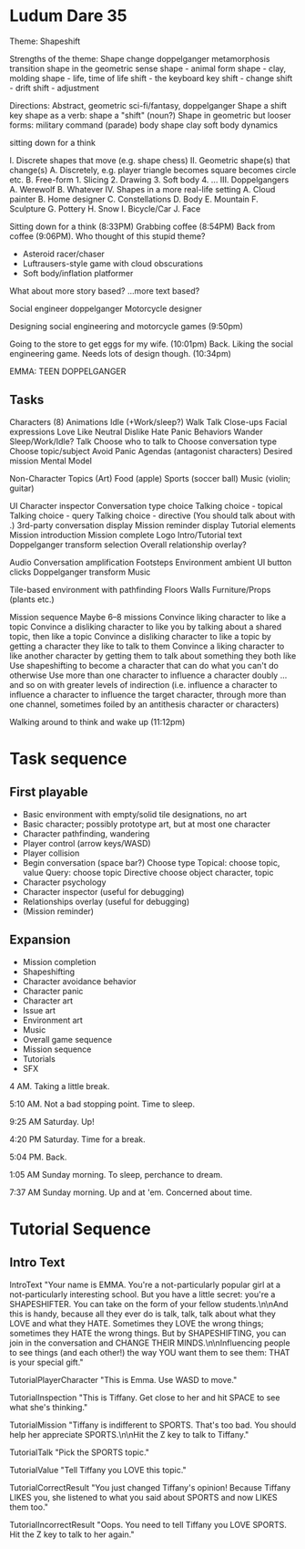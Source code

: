 Ludum Dare 35
=============

Theme: Shapeshift

Strengths of the theme:
	Shape
	change
	doppelganger
	metamorphosis
	transition
	shape in the geometric sense
	shape - animal form
	shape - clay, molding
	shape - life, time of life
	shift - the keyboard key
	shift - change
	shift - drift
	shift - adjustment

Directions:
	Abstract, geometric
	sci-fi/fantasy, doppelganger
	Shape a shift key
	shape as a verb: shape a "shift" (noun?)
	Shape in geometric but looser forms: 
		military command (parade)
		body shape
		clay
	soft body dynamics

sitting down for a think

I. 		Discrete shapes that move (e.g. shape chess)
II. 	Geometric shape(s) that change(s)
		A.	Discretely, e.g. player triangle becomes square becomes circle etc.
		B.	Free-form
			1.	Slicing
			2.	Drawing
			3.	Soft body
			4.	...
III.	Doppelgangers
		A.	Werewolf
		B.	Whatever
IV.		Shapes in a more real-life setting
		A.	Cloud painter
		B.	Home designer
		C.	Constellations
		D.	Body
		E.	Mountain
		F.	Sculpture
		G.	Pottery
        H.  Snow
        I.  Bicycle/Car
        J.  Face

Sitting down for a think (8:33PM)
Grabbing coffee (8:54PM)
Back from coffee (9:06PM). Who thought of this stupid theme?

* Asteroid racer/chaser
* Luftrausers-style game with cloud obscurations
* Soft body/inflation platformer

What about more story based?
        ...more text based?

Social engineer doppelganger
Motorcycle designer

Designing social engineering and motorcycle games (9:50pm)

Going to the store to get eggs for my wife. (10:01pm)
Back. Liking the social engineering game. Needs lots of design though. (10:34pm)

EMMA: TEEN DOPPELGANGER

Tasks
-----

Characters (8)
    Animations
        Idle    (+Work/sleep?)
        Walk
        Talk
    Close-ups
        Facial expressions
            Love
            Like
            Neutral
            Dislike
            Hate
            Panic
    Behaviors
        Wander
        Sleep/Work/Idle?
        Talk
            Choose who to talk to
            Choose conversation type
            Choose topic/subject
        Avoid
        Panic
    Agendas (antagonist characters)
        Desired mission
    Mental Model

Non-Character Topics (Art)
    Food (apple)
    Sports (soccer ball)
    Music (violin; guitar)

UI
    Character inspector
    Conversation type choice
    Talking choice - topical
    Talking choice - query
    Talking choice - directive (You should talk about <topic> with <person>.)
    3rd-party conversation display
    Mission reminder display
    Tutorial elements
    Mission introduction
    Mission complete
    Logo
    Intro/Tutorial text
    Doppelganger transform selection
    Overall relationship overlay?

Audio
    Conversation amplification
    Footsteps
    Environment ambient
    UI button clicks
    Doppelganger transform
    Music

Tile-based environment with pathfinding
    Floors
    Walls
    Furniture/Props (plants etc.)

Mission sequence
    Maybe 6–8 missions
    Convince liking character to like a topic
    Convince a disliking character to like you by talking about a shared topic, then like a topic
    Convince a disliking character to like a topic by getting a character they like to talk to them
    Convince a liking character to like another character by getting them to talk about something they both like
    Use shapeshifting to become a character that can do what you can't do otherwise
    Use more than one character to influence a character doubly
    ... and so on with greater levels of indirection (i.e. influence a character to influence a character to influence the target character, through more than one channel, sometimes foiled by an antithesis character or characters)

Walking around to think and wake up (11:12pm)

# Task sequence
##   First playable
-   Basic environment with empty/solid tile designations, no art
-   Basic character; possibly prototype art, but at most one character
-   Character pathfinding, wandering
-   Player control (arrow keys/WASD)
-   Player collision
-   Begin conversation (space bar?)
        Choose type
        Topical:
            choose topic, value
        Query:
            choose topic
        Directive
            choose object character, topic
-   Character psychology        
-   Character inspector   (useful for debugging)      
-   Relationships overlay (useful for debugging)
-   (Mission reminder)

##   Expansion
-   Mission completion
-   Shapeshifting
-   Character avoidance behavior
-   Character panic
-   Character art
-   Issue art
-   Environment art
-   Music
-   Overall game sequence
-   Mission sequence
-   Tutorials
-   SFX


4 AM. Taking a little break.

5:10 AM. Not a bad stopping point. Time to sleep.

9:25 AM Saturday. Up!

4:20 PM Saturday. Time for a break.

5:04 PM. Back.

1:05 AM Sunday morning. To sleep, perchance to dream.

7:37 AM Sunday morning. Up and at 'em. Concerned about time.

# Tutorial Sequence

## Intro Text

IntroText "Your name is EMMA. You're a not-particularly popular girl at a not-particularly interesting school. But you have a little secret: you're a SHAPESHIFTER. You can take on the form of your fellow students.\n\nAnd this is handy, because all they ever do is talk, talk, talk about what they LOVE and what they HATE. Sometimes they LOVE the wrong things; sometimes they HATE the wrong things. But by SHAPESHIFTING, you can join in the conversation and CHANGE THEIR MINDS.\n\nInfluencing people to see things (and each other!) the way YOU want them to see them: THAT is your special gift."

TutorialPlayerCharacter "This is Emma. Use WASD to move."

TutorialInspection "This is Tiffany. Get close to her and hit SPACE to see what she's thinking."

TutorialMission "Tiffany is indifferent to SPORTS. That's too bad. You should help her appreciate SPORTS.\n\nHit the Z key to talk to Tiffany."

TutorialTalk "Pick the SPORTS topic."

TutorialValue "Tell Tiffany you LOVE this topic."

TutorialCorrectResult "You just changed Tiffany's opinion! Because Tiffany LIKES you, she listened to what you said about SPORTS and now LIKES them too."

TutorialIncorrectResult "Oops. You need to tell Tiffany you LOVE SPORTS. Hit the Z key to talk to her again."